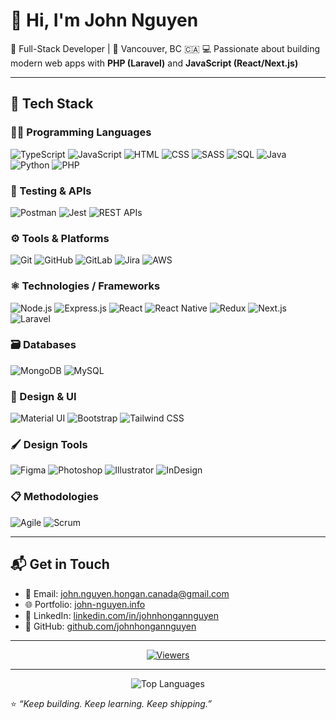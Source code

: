 # 👋 Hi, I'm John Nguyen

🚀 Full-Stack Developer | 📍 Vancouver, BC 🇨🇦 
💻 Passionate about building modern web apps with **PHP (Laravel)** and **JavaScript (React/Next.js)**  

---

## 🧰 Tech Stack

### 👨‍💻 Programming Languages  
![TypeScript](https://img.shields.io/badge/-TypeScript-3178C6?style=flat&logo=typescript&logoColor=white)
![JavaScript](https://img.shields.io/badge/-JavaScript-F7DF1E?style=flat&logo=javascript&logoColor=black)
![HTML](https://img.shields.io/badge/-HTML5-E34F26?style=flat&logo=html5&logoColor=white)
![CSS](https://img.shields.io/badge/-CSS3-1572B6?style=flat&logo=css3&logoColor=white)
![SASS](https://img.shields.io/badge/-SASS-CC6699?style=flat&logo=sass&logoColor=white)
![SQL](https://img.shields.io/badge/-SQL-4479A1?style=flat&logo=mysql&logoColor=white)
![Java](https://img.shields.io/badge/-Java-007396?style=flat&logo=java&logoColor=white)
![Python](https://img.shields.io/badge/-Python-3776AB?style=flat&logo=python&logoColor=white)
![PHP](https://img.shields.io/badge/-PHP-777BB4?style=flat&logo=php&logoColor=white)

### 🧪 Testing & APIs  
![Postman](https://img.shields.io/badge/-Postman-FF6C37?style=flat&logo=postman&logoColor=white)
![Jest](https://img.shields.io/badge/-Jest-C21325?style=flat&logo=jest&logoColor=white)
![REST APIs](https://img.shields.io/badge/-REST%20API-005571?style=flat)

### ⚙️ Tools & Platforms  
![Git](https://img.shields.io/badge/-Git-F05032?style=flat&logo=git&logoColor=white)
![GitHub](https://img.shields.io/badge/-GitHub-181717?style=flat&logo=github)
![GitLab](https://img.shields.io/badge/-GitLab-FC6D26?style=flat&logo=gitlab&logoColor=white)
![Jira](https://img.shields.io/badge/-Jira-0052CC?style=flat&logo=jira&logoColor=white)
![AWS](https://img.shields.io/badge/-AWS-232F3E?style=flat&logo=amazon-aws&logoColor=white)

### ⚛️ Technologies / Frameworks  
![Node.js](https://img.shields.io/badge/-Node.js-339933?style=flat&logo=node.js&logoColor=white)
![Express.js](https://img.shields.io/badge/-Express.js-000000?style=flat&logo=express)
![React](https://img.shields.io/badge/-React-61DAFB?style=flat&logo=react&logoColor=black)
![React Native](https://img.shields.io/badge/-React%20Native-61DAFB?style=flat&logo=react&logoColor=black)
![Redux](https://img.shields.io/badge/-Redux-764ABC?style=flat&logo=redux&logoColor=white)
![Next.js](https://img.shields.io/badge/-Next.js-000000?style=flat&logo=next.js)
![Laravel](https://img.shields.io/badge/-Laravel-FF2D20?style=flat&logo=laravel&logoColor=white)

### 🗃️ Databases  
![MongoDB](https://img.shields.io/badge/-MongoDB-47A248?style=flat&logo=mongodb&logoColor=white)
![MySQL](https://img.shields.io/badge/-MySQL-4479A1?style=flat&logo=mysql&logoColor=white)

### 🎨 Design & UI  
![Material UI](https://img.shields.io/badge/-Material%20UI-007FFF?style=flat&logo=mui&logoColor=white)
![Bootstrap](https://img.shields.io/badge/-Bootstrap-7952B3?style=flat&logo=bootstrap&logoColor=white)
![Tailwind CSS](https://img.shields.io/badge/-Tailwind%20CSS-06B6D4?style=flat&logo=tailwindcss&logoColor=white)

### 🖌️ Design Tools  
![Figma](https://img.shields.io/badge/-Figma-F24E1E?style=flat&logo=figma&logoColor=white)
![Photoshop](https://img.shields.io/badge/-Photoshop-31A8FF?style=flat&logo=adobephotoshop&logoColor=white)
![Illustrator](https://img.shields.io/badge/-Illustrator-FF9A00?style=flat&logo=adobeillustrator&logoColor=white)
![InDesign](https://img.shields.io/badge/-InDesign-FF3366?style=flat&logo=adobeindesign&logoColor=white)

### 📋 Methodologies  
![Agile](https://img.shields.io/badge/-Agile-005571?style=flat)
![Scrum](https://img.shields.io/badge/-Scrum-6DB33F?style=flat)

---
## 📬 Get in Touch

- 📧 Email: john.nguyen.hongan.canada@gmail.com  
- 🌐 Portfolio: [john-nguyen.info](http://www.john-nguyen.info/)  
- 💼 LinkedIn: [linkedin.com/in/johnhongannguyen](https://www.linkedin.com/in/johnhongannguyen)  
- 🐙 GitHub: [github.com/johnhongannguyen](https://github.com/johnhongannguyen)

---

<div align="center">
<a href="https://hits.sh/github.com/fujacob/fujacob](https://hits.sh/github.com/johnhongannguyen/johnhongannguyen/">
  <img src="https://hits.sh/github.com/johnhongannguyen/johnhongannguyen.svg?label=visitors" alt="Viewers" />
</a>

<!-- Divider (optional) -->
<hr />

<!-- Top Languages Card -->
<img src="https://github-readme-stats.vercel.app/api/top-langs?username=johnhongannguyen&theme=rose_pine&hide_border=true&layout=compact&langs_count=10&card_width=333" alt="Top Languages" />

<!-- Visitor Badge -->
<br />


</div>


⭐ _“Keep building. Keep learning. Keep shipping.”_
